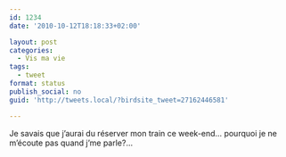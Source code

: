 ```yaml
---
id: 1234
date: '2010-10-12T18:18:33+02:00'

layout: post
categories:
  - Vis ma vie
tags:
  - tweet
format: status
publish_social: no
guid: 'http://tweets.local/?birdsite_tweet=27162446581'

---
```


Je savais que j’aurai du réserver mon train ce week-end… pourquoi je ne m’écoute pas quand j’me parle?…